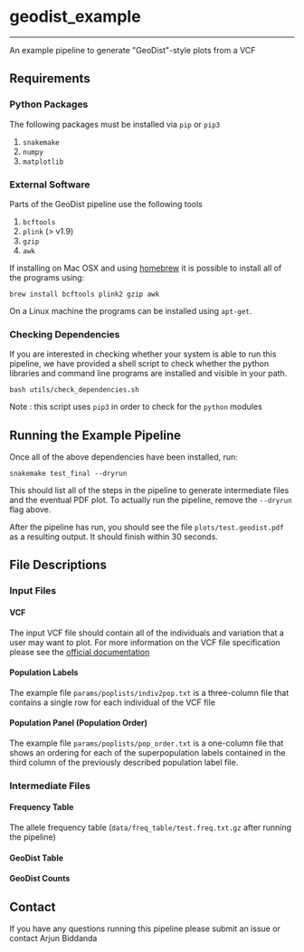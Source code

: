 # geodist_example
-------------------------------

An example pipeline to generate "GeoDist"-style plots from a VCF

## Requirements

### Python Packages

The following packages must be installed via `pip` or `pip3` 

1. `snakemake`
2. `numpy`
3. `matplotlib`

### External Software

Parts of the GeoDist pipeline use the following tools 

1. `bcftools`
2. `plink` (> v1.9)
3. `gzip`
4. `awk`

If installing on Mac OSX and using [homebrew](https://brew.sh/) it is possible to install all of the programs using:

```
brew install bcftools plink2 gzip awk
```

On a Linux machine the programs can be installed using `apt-get`.

### Checking Dependencies

If you are interested in checking whether your system is able to run this pipeline, 
we have provided a shell script to check whether the python libraries and command line programs are installed and visible in your path.
```
bash utils/check_dependencies.sh
```

Note : this script uses `pip3` in order to check for the `python` modules

## Running the Example Pipeline

Once all of the above dependencies have been installed, run:

```
snakemake test_final --dryrun
```

This should list all of the steps in the pipeline to generate intermediate files and the eventual PDF plot. To actually run the pipeline, remove the `--dryrun` flag above. 

After the pipeline has run, you should see the file `plots/test.geodist.pdf` as a resulting output. It should finish within 30 seconds. 

## File Descriptions

### Input Files 

#### VCF 

The input VCF file should contain all of the individuals and variation that a user may want to plot. For more information on the VCF file specification please see the [official documentation]()

#### Population Labels

The example file `params/poplists/indiv2pop.txt` is a three-column file that contains a single row for each individual of the VCF file

#### Population Panel (Population Order)

The example file `params/poplists/pop_order.txt` is a one-column file that shows an ordering for each of the superpopulation labels contained in the third column of the previously described population label file. 

### Intermediate Files

#### Frequency Table

The allele frequency table (`data/freq_table/test.freq.txt.gz` after running the pipeline)

#### GeoDist Table


#### GeoDist Counts



## Contact

If you have any questions running this pipeline please submit an issue or contact Arjun Biddanda 